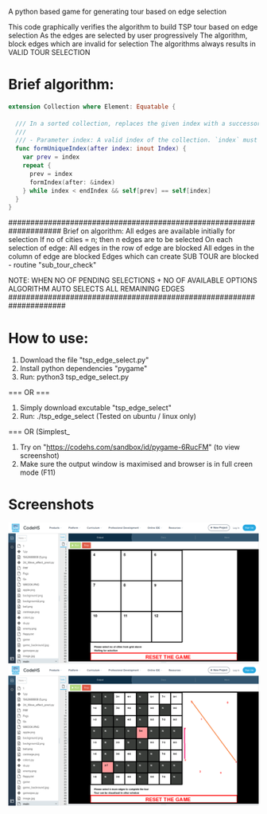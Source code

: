 A python based game for generating tour based on edge selection

This code graphically verifies the algorithm to build TSP tour based on edge selection
As the edges are selected by user progressively
   The algorithm, block edges which are invalid for selection
   The algorithms always results in VALID TOUR SELECTION

#   Brief algorithm:
```swift
extension Collection where Element: Equatable {
  
  /// In a sorted collection, replaces the given index with a successor mapping to a unique element.
  ///
  /// - Parameter index: A valid index of the collection. `index` must be less than `endIndex`
  func formUniqueIndex(after index: inout Index) {
    var prev = index
    repeat {
      prev = index
      formIndex(after: &index)
    } while index < endIndex && self[prev] == self[index]
  }
}
```

####################################################################
   Brief on algorithm:
   	All edges are available initially for selection
   	If no of cities = n; then n edges are to be selected
   	On each selection of edge:
       	All edges in the row of edge are blocked
       	All edges in the column of edge are blocked
       	Edges which can create SUB TOUR are blocked - routine "sub_tour_check"

 NOTE: WHEN NO OF PENDING SELECTIONS + NO OF AVAILABLE OPTIONS
        	ALGORITHM AUTO SELECTS ALL REMAINING EDGES
#####################################################################


 
         
# How to use:
   1. Download the file "tsp_edge_select.py"
   2. Install python dependencies "pygame"
   3. Run: python3 tsp_edge_select.py
   
   === OR ===
   
   1. Simply download excutable "tsp_edge_select"
   2. Run: ./tsp_edge_select
   (Tested on ubuntu / linux only)
   
   === OR (Simplest_
   1. Try on "https://codehs.com/sandbox/id/pygame-6RucFM"
   (to view screenshot)
   2. Make sure the output window is maximised and browser is in full creen mode (F11)
# Screenshots   
   ![This is an image](https://raw.githubusercontent.com/arian-code/tsp_edge_select/main/1-init_pic.png)
   ![This is an image](https://raw.githubusercontent.com/arian-code/tsp_edge_select/main/2-build_tour.png)
   


